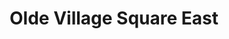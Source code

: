 ---
title: "Olde Village Square East"
url: /jacobus/olde-village-square-east/
shop: Einkaufszentrum
---